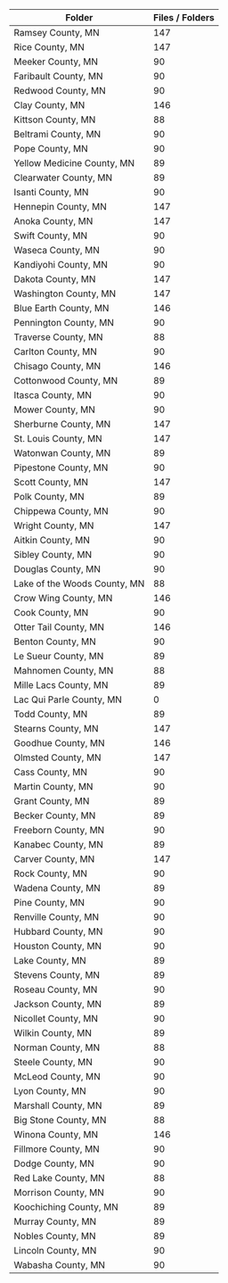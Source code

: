 | Folder                       |   Files / Folders |
|------------------------------|-------------------|
| Ramsey County, MN            |               147 |
| Rice County, MN              |               147 |
| Meeker County, MN            |                90 |
| Faribault County, MN         |                90 |
| Redwood County, MN           |                90 |
| Clay County, MN              |               146 |
| Kittson County, MN           |                88 |
| Beltrami County, MN          |                90 |
| Pope County, MN              |                90 |
| Yellow Medicine County, MN   |                89 |
| Clearwater County, MN        |                89 |
| Isanti County, MN            |                90 |
| Hennepin County, MN          |               147 |
| Anoka County, MN             |               147 |
| Swift County, MN             |                90 |
| Waseca County, MN            |                90 |
| Kandiyohi County, MN         |                90 |
| Dakota County, MN            |               147 |
| Washington County, MN        |               147 |
| Blue Earth County, MN        |               146 |
| Pennington County, MN        |                90 |
| Traverse County, MN          |                88 |
| Carlton County, MN           |                90 |
| Chisago County, MN           |               146 |
| Cottonwood County, MN        |                89 |
| Itasca County, MN            |                90 |
| Mower County, MN             |                90 |
| Sherburne County, MN         |               147 |
| St. Louis County, MN         |               147 |
| Watonwan County, MN          |                89 |
| Pipestone County, MN         |                90 |
| Scott County, MN             |               147 |
| Polk County, MN              |                89 |
| Chippewa County, MN          |                90 |
| Wright County, MN            |               147 |
| Aitkin County, MN            |                90 |
| Sibley County, MN            |                90 |
| Douglas County, MN           |                90 |
| Lake of the Woods County, MN |                88 |
| Crow Wing County, MN         |               146 |
| Cook County, MN              |                90 |
| Otter Tail County, MN        |               146 |
| Benton County, MN            |                90 |
| Le Sueur County, MN          |                89 |
| Mahnomen County, MN          |                88 |
| Mille Lacs County, MN        |                89 |
| Lac Qui Parle County, MN     |                 0 |
| Todd County, MN              |                89 |
| Stearns County, MN           |               147 |
| Goodhue County, MN           |               146 |
| Olmsted County, MN           |               147 |
| Cass County, MN              |                90 |
| Martin County, MN            |                90 |
| Grant County, MN             |                89 |
| Becker County, MN            |                89 |
| Freeborn County, MN          |                90 |
| Kanabec County, MN           |                89 |
| Carver County, MN            |               147 |
| Rock County, MN              |                90 |
| Wadena County, MN            |                89 |
| Pine County, MN              |                90 |
| Renville County, MN          |                90 |
| Hubbard County, MN           |                90 |
| Houston County, MN           |                90 |
| Lake County, MN              |                89 |
| Stevens County, MN           |                89 |
| Roseau County, MN            |                90 |
| Jackson County, MN           |                89 |
| Nicollet County, MN          |                90 |
| Wilkin County, MN            |                89 |
| Norman County, MN            |                88 |
| Steele County, MN            |                90 |
| McLeod County, MN            |                90 |
| Lyon County, MN              |                90 |
| Marshall County, MN          |                89 |
| Big Stone County, MN         |                88 |
| Winona County, MN            |               146 |
| Fillmore County, MN          |                90 |
| Dodge County, MN             |                90 |
| Red Lake County, MN          |                88 |
| Morrison County, MN          |                90 |
| Koochiching County, MN       |                89 |
| Murray County, MN            |                89 |
| Nobles County, MN            |                89 |
| Lincoln County, MN           |                90 |
| Wabasha County, MN           |                90 |